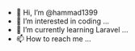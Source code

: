 - 👋 Hi, I’m @hammad1399
- 👀 I’m interested in coding ...
- 🌱 I’m currently learning Laravel ...
- 📫 How to reach me ...

<!---
hammad1399/hammad1399 is a ✨ special ✨ repository because its `README.md` (this file) appears on your GitHub profile.
You can click the Preview link to take a look at your changes.
--->
